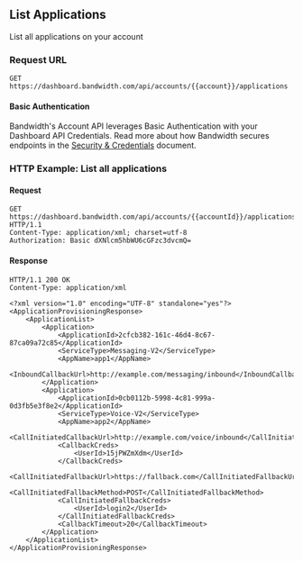 ## List Applications

List all applications on your account

### Request URL

`GET https://dashboard.bandwidth.com/api/accounts/{{account}}/applications`

#### Basic Authentication

Bandwidth's Account API leverages Basic Authentication with your Dashboard API Credentials. Read more about how Bandwidth secures endpoints in the [Security & Credentials](../../../overview/account/bandwidthAccountCredentials.md) document.


### HTTP Example: List all applications

#### Request
```http
GET https://dashboard.bandwidth.com/api/accounts/{{accountId}}/applications HTTP/1.1
Content-Type: application/xml; charset=utf-8
Authorization: Basic dXNlcm5hbWU6cGFzc3dvcmQ=
```

#### Response
```http
HTTP/1.1 200 OK
Content-Type: application/xml

<?xml version="1.0" encoding="UTF-8" standalone="yes"?>
<ApplicationProvisioningResponse>
    <ApplicationList>
        <Application>
            <ApplicationId>2cfcb382-161c-46d4-8c67-87ca09a72c85</ApplicationId>
            <ServiceType>Messaging-V2</ServiceType>
            <AppName>app1</AppName>
            <InboundCallbackUrl>http://example.com/messaging/inbound</InboundCallbackUrl>
        </Application>
        <Application>
            <ApplicationId>0cb0112b-5998-4c81-999a-0d3fb5e3f8e2</ApplicationId>
            <ServiceType>Voice-V2</ServiceType>
            <AppName>app2</AppName>
            <CallInitiatedCallbackUrl>http://example.com/voice/inbound</CallInitiatedCallbackUrl>
            <CallbackCreds>
                <UserId>15jPWZmXdm</UserId>
            </CallbackCreds>
            <CallInitiatedFallbackUrl>https://fallback.com</CallInitiatedFallbackUrl>
            <CallInitiatedFallbackMethod>POST</CallInitiatedFallbackMethod>
            <CallInitiatedFallbackCreds>
                <UserId>login2</UserId>
            </CallInitiatedFallbackCreds>
            <CallbackTimeout>20</CallbackTimeout>
        </Application>
    </ApplicationList>
</ApplicationProvisioningResponse>
```
